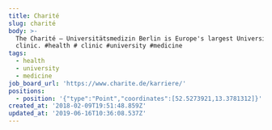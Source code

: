 ```yaml
---
title: Charité
slug: charité
body: >-
  The Charité – Universitätsmedizin Berlin is Europe's largest University
  clinic. #health # clinic #university #medicine
tags:
  - health
  - university
  - medicine
job_board_url: 'https://www.charite.de/karriere/'
positions:
  - position: '{"type":"Point","coordinates":[52.5273921,13.3781312]}'
created_at: '2018-02-09T19:51:48.859Z'
updated_at: '2019-06-16T10:36:08.537Z'
---
```


